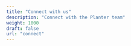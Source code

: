 ```yaml
---
title: "Connect with us"
description: "Connect with the Planter team"
weight: 1000
draft: false
url: "connect"
---
```

